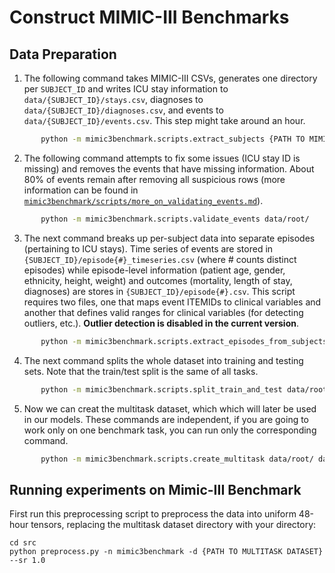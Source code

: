 Construct MIMIC-III Benchmarks
=========================

## Data Preparation

1. The following command takes MIMIC-III CSVs, generates one directory per `SUBJECT_ID` and writes ICU stay information to `data/{SUBJECT_ID}/stays.csv`, diagnoses to `data/{SUBJECT_ID}/diagnoses.csv`, and events to `data/{SUBJECT_ID}/events.csv`. This step might take around an hour.
```bash
       python -m mimic3benchmark.scripts.extract_subjects {PATH TO MIMIC-III CSVs} data/root/
```

2. The following command attempts to fix some issues (ICU stay ID is missing) and removes the events that have missing information. About 80% of events remain after removing all suspicious rows (more information can be found in [`mimic3benchmark/scripts/more_on_validating_events.md`](mimic3benchmark/scripts/more_on_validating_events.md)).
```bash
       python -m mimic3benchmark.scripts.validate_events data/root/
```

3. The next command breaks up per-subject data into separate episodes (pertaining to ICU stays). Time series of events are stored in ```{SUBJECT_ID}/episode{#}_timeseries.csv``` (where # counts distinct episodes) while episode-level information (patient age, gender, ethnicity, height, weight) and outcomes (mortality, length of stay, diagnoses) are stores in ```{SUBJECT_ID}/episode{#}.csv```. This script requires two files, one that maps event ITEMIDs to clinical variables and another that defines valid ranges for clinical variables (for detecting outliers, etc.). **Outlier detection is disabled in the current version**.
```bash
       python -m mimic3benchmark.scripts.extract_episodes_from_subjects data/root/
```

4. The next command splits the whole dataset into training and testing sets. Note that the train/test split is the same of all tasks.
```bash
       python -m mimic3benchmark.scripts.split_train_and_test data/root/
```

5. Now we can creat the multitask dataset, which which will later be used in our models. These commands are independent, if you are going to work only on one benchmark task, you can run only the corresponding command.
```bash
       python -m mimic3benchmark.scripts.create_multitask data/root/ data/multitask/
```


## Running experiments on Mimic-III Benchmark

First run this preprocessing script to preprocess the data into uniform 48-hour tensors, replacing the multitask dataset directory with your directory:

```shell
cd src
python preprocess.py -n mimic3benchmark -d {PATH TO MULTITASK DATASET} --sr 1.0
```
